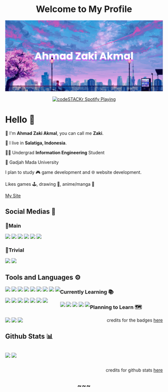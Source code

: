 <h1 align="center">Welcome to My Profile</h1>

<!-- COVER -->
<p align="center">
  <!-- banner cover -->
  <img src="./assets/images/banner x32.png">
  <br>
</p>
  
<div align="center">
  <a href="https://open.spotify.com/user/ahmadzaki2975"><img src="https://novatorem-ahmadzaki2975.vercel.app/api/spotify/?background_&border_color=ffffff" alt="codeSTACKr    Spotify Playing" width="400" /></a>
</div>
  
  # Hello 👋
🙂 I'm **Ahmad Zaki Akmal**, you can call me **Zaki**. 
  
🏡 I live in **Salatiga, Indonesia**.

👨‍🎓 Undergrad **Information Engineering** Student 

🏫 Gadjah Mada University

I plan to study 🎮 game development and 🌐 website development.

Likes games 🕹, drawing 🎨, anime/manga 🎌

<a href="https://ahmadzaki2975.github.io/zaki2975/">My Site</a>
  
<!-- ## Spotify 🎧 -->
<!-- Spotify status -->
<!-- [<img src="https://novatorem-ahmadzaki2975.vercel.app/api/spotify/?background_&border_color=ffffff" alt="codeSTACKr Spotify Playing" width="400" />](https://open.spotify.com/user/ahmadzaki2975) -->
<!-- spotify sauce -->
<!-- <p align="right">credits for spotify status <a href="https://github.com/novatorem/novatorem">here</a></p> -->

## Social Medias 📮
### 📌Main
[<img src="https://img.shields.io/badge/Instagram-E4405F?style=for-the-badge&logo=instagram&logoColor=white">](https://instagram.com/ahmad._.zaki)
[<img src="https://img.shields.io/badge/Facebook-1877F2?style=for-the-badge&logo=facebook&logoColor=white">](https://www.facebook.com/profile.php?id=100014631301571)
[<img src="https://img.shields.io/badge/LinkedIn-0077B5?style=for-the-badge&logo=linkedin&logoColor=white">](https://www.linkedin.com/in/ahmad-zaki-akmal)
[<img src="https://img.shields.io/badge/Twitter-1DA1F2?style=for-the-badge&logo=twitter&logoColor=white">](https://twitter.com/obscrn47)
[<img src="https://img.shields.io/badge/Gmail-D14836?style=for-the-badge&logo=gmail&logoColor=white">](mailto:ahmadzaki2975@gmail.com)
[<img src="https://img.shields.io/badge/UGM.mail-073C64?style=for-the-badge&logo=gmail&logoColor=FDCB2C&">](mailto:ahmad.zaki.akmal@mail.ugm.ac.id)
 
### 🎉Trivial
[<img src="https://img.shields.io/badge/Steam-000000?style=for-the-badge&logo=steam&logoColor=white">](https://steamcommunity.com/id/ahmadzaki2975)
[<img src="https://img.shields.io/badge/Myanimelist-2E51A2?style=for-the-badge&logo=myanimelist&logoColor=white">](https://myanimelist.net/profile/Obsxcrn)
<!-- template
[<img src="">]()
-->

## Tools and Languages ⚙
<div style="float:left">
  <img src="https://img.shields.io/badge/Visual_Studio_Code-0078D4?style=for-the-badge&logo=visual%20studio%20code&logoColor=white">
  <img src="https://img.shields.io/badge/Visual_Studio-5C2D91?style=for-the-badge&logo=visual%20studio&logoColor=white">
  <img src="https://img.shields.io/badge/Adobe%20Photoshop-31A8FF?style=for-the-badge&logo=Adobe%20Photoshop&logoColor=black">
  <img src="https://img.shields.io/badge/Adobe%20Premiere%20Pro-9999FF?style=for-the-badge&logo=Adobe%20Premiere%20Pro&logoColor=white">
  <img src="https://img.shields.io/badge/Canva-%2300C4CC.svg?&style=for-the-badge&logo=Canva&logoColor=white">
  <img src="https://img.shields.io/badge/Microsoft_Office-D83B01?style=for-the-badge&logo=microsoft-office&logoColor=white">
  <img src="https://img.shields.io/badge/MySQL-005C84?style=for-the-badge&logo=mysql&logoColor=white">
  <img src="https://img.shields.io/badge/Node.js-339933?style=for-the-badge&logo=nodedotjs&logoColor=white">
  <img src="https://img.shields.io/badge/Figma-F24E1E?style=for-the-badge&logo=figma&logoColor=white">
  
  <br>
  <br>
  
  <img src="https://img.shields.io/badge/C%2B%2B-00599C?style=for-the-badge&logo=c%2B%2B&logoColor=white">
  <img src="https://img.shields.io/badge/HTML5-E34F26?style=for-the-badge&logo=html5&logoColor=white">
  <img src="https://img.shields.io/badge/CSS-1572B6?style=for-the-badge&logo=css3&logoColor=white">
  <img src="https://img.shields.io/badge/JavaScript-323330?style=for-the-badge&logo=javascript&logoColor=F7DF1E">
  <img src="https://img.shields.io/badge/Sass-CC6699?style=for-the-badge&logo=sass&logoColor=white">
  <img src="https://img.shields.io/badge/Ruby-CC342D?style=for-the-badge&logo=ruby&logoColor=white">
  <img src="https://img.shields.io/badge/Python-FFD644?style=for-the-badge&logo=python">
  <!-- template
  <img src="">
  -->
</div>

### Currently Learning 📚
<div style="float:left">
  <img src="https://img.shields.io/badge/React-20232A?style=for-the-badge&logo=react&logoColor=61DAFB">
  <img src="https://img.shields.io/badge/Vite-B73BFE?style=for-the-badge&logo=vite&logoColor=FFD62E">
  <img src="https://img.shields.io/badge/Ruby_on_Rails-CC0000?style=for-the-badge&logo=ruby-on-rails&logoColor=white">
  <img src="https://img.shields.io/badge/Unity-100000?style=for-the-badge&logo=unity&logoColor=white">
  <img src="https://img.shields.io/badge/C%23-239120?style=for-the-badge&logo=c-sharp&logoColor=white">
  
</div> 
  
### Planning to Learn 🗺
<div style="float:left">
  <img src="https://img.shields.io/badge/Dart-0175C2?style=for-the-badge&logo=dart&logoColor=white">
  <img src="https://img.shields.io/badge/Flutter-02569B?style=for-the-badge&logo=flutter&logoColor=white">
  <img src="https://img.shields.io/badge/Kotlin-0095D5?&style=for-the-badge&logo=kotlin&logoColor=white">
</div>

<!-- badge sauce -->
<p align="right">
  credits for the badges <a href="https://github.com/alexandresanlim/Badges4-README.md-Profile#-languages-">here</a>
</p>

## Github Stats 📊
<p align="center" style="display: inline-block">
    <img src="https://github-readme-stats.vercel.app/api/top-langs/?username=ahmadzaki2975&langs_count=10&theme=tokyonight&card_height=150px&layout=compact&card_width=250px">
    <img src="https://github-readme-stats.vercel.app/api?username=ahmadzaki2975&theme=tokyonight&card_height=150px&hide=issues,">
<!--<img src="https://activity-graph.herokuapp.com/graph?username=ahmadzaki2975&theme=react-dark"> -->
    <!-- github stats sauce -->
    <p align="right">credits for github stats <a href="https://github.com/anuraghazra/github-readme-stats">here</a></p>
</p>
  
<h2 align="center">~~~</h2>

<!-- markup ver
[![Top Langs](https://github-readme-stats.vercel.app/api/top-langs/?username=ahmadzaki2975&theme=tokyonight&height=100px&layout=compact)](https://github.com/anuraghazra/github-readme-stats)
![GitHub stats](https://github-readme-stats.vercel.app/api?username=ahmadzaki2975&theme=tokyonight&hide=stars,issues,contribs,prs)
-->

<!--
<p align="center">
  this ReadME was made on the last days of 2021
</p>
-->

